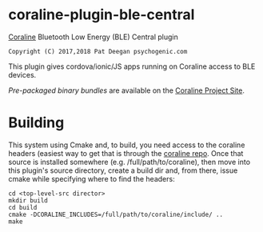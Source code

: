 # coraline-plugin-ble-central
[Coraline](https://coraline.psychogenic.com/) Bluetooth Low Energy (BLE) Central plugin

	Copyright (C) 2017,2018 Pat Deegan psychogenic.com

This plugin gives cordova/ionic/JS apps running on Coraline access to BLE devices.

*Pre-packaged binary bundles* are available on the [Coraline Project Site](https://coraline.psychogenic.com/).

# Building 
This system using Cmake and, to build, you need access to the coraline headers (easiest way to get 
that is through the [coraline repo](https://github.com/psychogenic/coraline).  Once that source is
installed somewhere (e.g. /full/path/to/coraline), then move into this plugin's source directory, 
create a build dir and, from there, issue cmake while specifying where to find the headers:


	cd <top-level-src director>
	mkdir build
	cd build
	cmake -DCORALINE_INCLUDES=/full/path/to/coraline/include/ ..
	make
